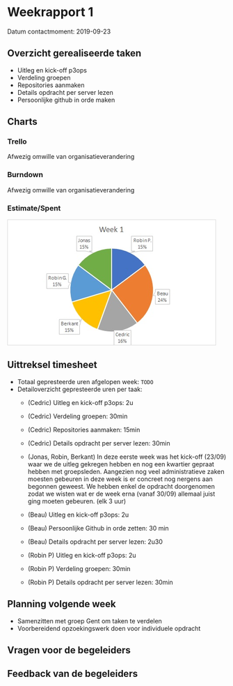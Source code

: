 # Weekrapport 1

Datum contactmoment: 2019-09-23

## Overzicht gerealiseerde taken

- Uitleg en kick-off p3ops
- Verdeling groepen
- Repositories aanmaken
- Details opdracht per server lezen
- Persoonlijke github in orde maken

## Charts

### Trello

Afwezig omwille van organisatieverandering

### Burndown

Afwezig omwille van organisatieverandering

### Estimate/Spent

![Spent](img/W1/Spent.jpg)

## Uittreksel timesheet

- Totaal gepresteerde uren afgelopen week: `TODO`
- Detailoverzicht gepresteerde uren per taak: 
  - (Cedric) Uitleg en kick-off p3ops: 2u
  - (Cedric) Verdeling groepen: 30min
  - (Cedric) Repositories aanmaken: 15min
  - (Cedric) Details opdracht per server lezen: 30min
  - (Jonas, Robin, Berkant) In deze eerste week was het kick-off (23/09) waar we de uitleg gekregen hebben en nog een kwartier gepraat hebben met groepsleden. Aangezien nog veel administratieve zaken moesten gebeuren in deze week is er concreet nog nergens aan begonnen geweest. We hebben enkel de opdracht doorgenomen zodat we wisten wat er de week erna (vanaf 30/09) allemaal juist ging moeten gebeuren. (elk 3 uur)

  - (Beau) Uitleg en kick-off p3ops: 2u
  - (Beau) Persoonlijke Github in orde zetten: 30 min
  - (Beau) Details opdracht per server lezen: 2u30 

  - (Robin P) Uitleg en kick-off p3ops: 2u
  - (Robin P) Verdeling groepen: 30min
  - (Robin P) Details opdracht per server lezen: 30min
 
## Planning volgende week

- Samenzitten met groep Gent om taken te verdelen
- Voorbereidend opzoekingswerk doen voor individuele opdracht

## Vragen voor de begeleiders



## Feedback van de begeleiders

